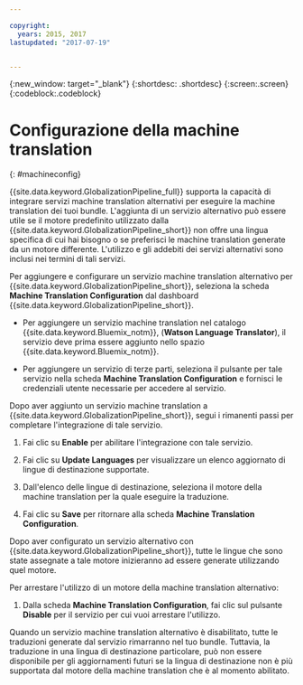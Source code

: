 ```yaml
---

copyright:
  years: 2015, 2017
lastupdated: "2017-07-19"


---
```


{:new_window: target="_blank"}
{:shortdesc: .shortdesc}
{:screen:.screen}
{:codeblock:.codeblock}

# Configurazione della machine translation
{: #machineconfig}

{{site.data.keyword.GlobalizationPipeline_full}} supporta la capacità di integrare servizi machine translation alternativi per eseguire la machine translation dei tuoi bundle. L'aggiunta di un servizio alternativo può essere utile se il motore predefinito utilizzato dalla {{site.data.keyword.GlobalizationPipeline_short}} non offre una lingua specifica di cui hai bisogno o se preferisci le machine translation generate da un motore differente. L'utilizzo e gli addebiti dei servizi alternativi sono inclusi nei termini di tali servizi.

Per aggiungere e configurare un servizio machine translation alternativo per {{site.data.keyword.GlobalizationPipeline_short}}, seleziona la scheda **Machine Translation Configuration** dal dashboard {{site.data.keyword.GlobalizationPipeline_short}}.

* Per aggiungere un servizio machine translation nel catalogo {{site.data.keyword.Bluemix_notm}}, (**Watson Language Translator**), il servizio deve prima essere aggiunto nello spazio {{site.data.keyword.Bluemix_notm}}.

* Per aggiungere un servizio di terze parti, seleziona il pulsante per tale servizio nella scheda **Machine Translation Configuration** e fornisci le credenziali utente necessarie per accedere al servizio.

Dopo aver aggiunto un servizio machine translation a {{site.data.keyword.GlobalizationPipeline_short}}, segui i rimanenti passi per completare l'integrazione di tale servizio.

1. Fai clic su **Enable** per abilitare l'integrazione con tale servizio.

2. Fai clic su **Update Languages** per visualizzare un elenco aggiornato di lingue di destinazione supportate.

3. Dall'elenco delle lingue di destinazione, seleziona il motore della machine translation per la quale eseguire la traduzione.

4. Fai clic su **Save** per ritornare alla scheda **Machine Translation Configuration**.

Dopo aver configurato un servizio alternativo con {{site.data.keyword.GlobalizationPipeline_short}}, tutte le lingue che sono state assegnate a tale motore inizieranno ad essere generate utilizzando quel motore. 

Per arrestare l'utilizzo di un motore della machine translation alternativo:

1. Dalla scheda **Machine Translation Configuration**, fai clic sul pulsante **Disable** per il servizio per cui vuoi arrestare l'utilizzo.

Quando un servizio machine translation alternativo è disabilitato, tutte le traduzioni generate dal servizio rimarranno nel tuo bundle. Tuttavia, la traduzione in una lingua di destinazione particolare, può non essere disponibile per gli aggiornamenti futuri se la lingua di destinazione non è più supportata dal motore della machine translation che è al momento abilitato.

<!-- Review comment: When you disable an engine, do you need to go back and reconfigure the languages?? Does it go back to the default engine? What happens? -->
